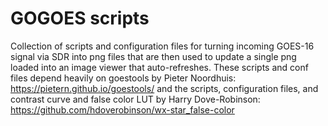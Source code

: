 # GOGOES scripts
Collection of scripts and configuration files for turning incoming GOES-16
signal via SDR into png files that are then used to update a single png 
loaded into an image viewer that auto-refreshes. These scripts and conf files
depend heavily on goestools by Pieter Noordhuis:
https://pietern.github.io/goestools/
and the scripts, configuration files, and contrast curve and false color
LUT by Harry Dove-Robinson:
https://github.com/hdoverobinson/wx-star_false-color


